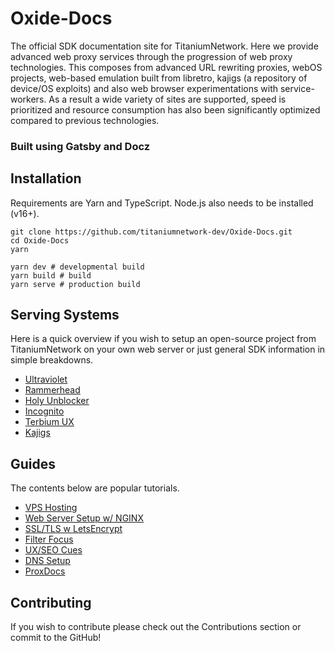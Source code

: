 # Oxide-Docs
The official SDK documentation site for TitaniumNetwork. Here we provide advanced web proxy services through the progression of web proxy technologies. 
This composes from advanced URL rewriting proxies, webOS projects, web-based emulation built from libretro, kajigs (a repository of device/OS exploits) and also web browser experimentations with service-workers. As a result a wide variety of sites are supported, speed is prioritized and resource consumption has also been significantly optimized compared to previous technologies.

### Built using Gatsby and Docz

## Installation
Requirements are Yarn and TypeScript. Node.js also needs to be installed (v16+).

```
git clone https://github.com/titaniumnetwork-dev/Oxide-Docs.git
cd Oxide-Docs
yarn

yarn dev # developmental build
yarn build # build
yarn serve # production build
```

## Serving Systems
Here is a quick overview if you wish to setup an open-source project from TitaniumNetwork on your own web server or just general SDK information in simple breakdowns.

- [Ultraviolet](/ultraviolet-home)
- [Rammerhead](/rammerhead-home)
- [Holy Unblocker](/holyunblocker-home)
- [Incognito](/incognito-home)
- [Terbium UX](/terbiumux-home)
- [Kajigs](/kajigs)

## Guides
The contents below are popular tutorials.

- [VPS Hosting](/vps-hosting)
- [Web Server Setup w/ NGINX](/nginx)
- [SSL/TLS w LetsEncrypt](/ssl-guide)
- [Filter Focus](/filter-optimization)
- [UX/SEO Cues](/seo-guide)
- [DNS Setup](/dns-setup)
- [ProxDocs](/proxdocs-home)

## Contributing
If you wish to contribute please check out the Contributions section or commit to the GitHub! 